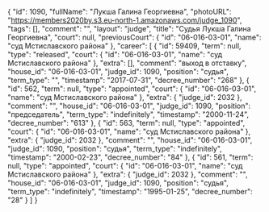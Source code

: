 {
    "id": 1090,
    "fullName": "Лукша Галина Георгиевна",
    "photoURL": "https://members2020by.s3.eu-north-1.amazonaws.com/judge_1090",
    "tags": [],
    "comment": "",
    "layout": "judge",
    "title": "Судья Лукша Галина Георгиевна",
    "court": null,
    "previousCourt": {
        "id": "06-016-03-01",
        "name": "суд Мстиславского района"
    },
    "career": [
        {
            "id": 59409,
            "term": null,
            "type": "released",
            "court": {
                "id": "06-016-03-01",
                "name": "суд Мстиславского района"
            },
            "extra": [],
            "comment": "выход в отставку",
            "house_id": "06-016-03-01",
            "judge_id": 1090,
            "position": "судья",
            "term_type": "",
            "timestamp": "2017-07-31",
            "decree_number": "268"
        },
        {
            "id": 562,
            "term": null,
            "type": "appointed",
            "court": {
                "id": "06-016-03-01",
                "name": "суд Мстиславского района"
            },
            "extra": {
                "judge_id": 2032
            },
            "comment": "",
            "house_id": "06-016-03-01",
            "judge_id": 1090,
            "position": "председатель",
            "term_type": "indefinitely",
            "timestamp": "2000-11-24",
            "decree_number": "613"
        },
        {
            "id": 563,
            "term": null,
            "type": "appointed",
            "court": {
                "id": "06-016-03-01",
                "name": "суд Мстиславского района"
            },
            "extra": {
                "judge_id": 2032
            },
            "comment": "",
            "house_id": "06-016-03-01",
            "judge_id": 1090,
            "position": "судья",
            "term_type": "indefinitely",
            "timestamp": "2000-02-23",
            "decree_number": "84"
        },
        {
            "id": 561,
            "term": null,
            "type": "appointed",
            "court": {
                "id": "06-016-03-01",
                "name": "суд Мстиславского района"
            },
            "extra": {
                "judge_id": 2032
            },
            "comment": "",
            "house_id": "06-016-03-01",
            "judge_id": 1090,
            "position": "судья",
            "term_type": "indefinitely",
            "timestamp": "1995-01-25",
            "decree_number": "28"
        }
    ]
}